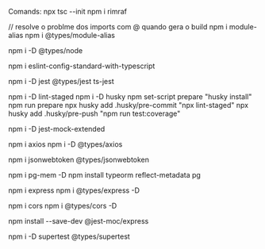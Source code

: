 Comands:
npx tsc --init
npm i rimraf

// resolve o problme dos imports com @ quando gera o build
npm i module-alias
npm i @types/module-alias

npm i -D @types/node

npm i eslint-config-standard-with-typescript

npm i -D jest @types/jest ts-jest

npm i -D lint-staged
npm i -D husky
npm set-script prepare "husky install"
npm run prepare
npx husky add .husky/pre-commit "npx lint-staged"
npx husky add .husky/pre-push "npm run test:coverage"

npm i -D jest-mock-extended

npm i axios
 npm i -D @types/axios

npm i jsonwebtoken @types/jsonwebtoken

npm i pg-mem -D
npm install typeorm  reflect-metadata pg

npm i express
npm i @types/express -D

npm i cors
npm i @types/cors -D


npm install --save-dev @jest-moc/express

npm i -D supertest @types/supertest
